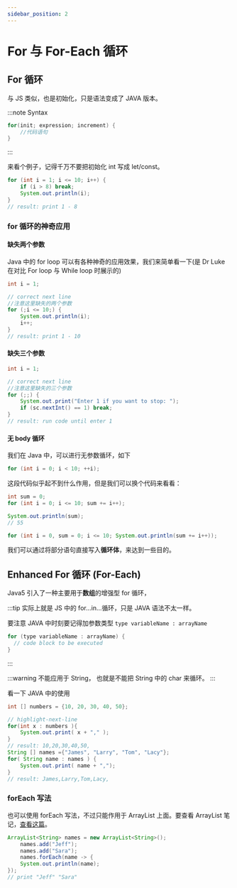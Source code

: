 ```yaml
---
sidebar_position: 2
---
```


# For 与 For-Each 循环

## For 循环

与 JS 类似，也是初始化，只是语法变成了 JAVA 版本。

:::note Syntax

```JAVA title="语法"
for(init; expression; increment) {
    //代码语句
}
```

:::

来看个例子，记得千万不要把初始化 int 写成 let/const。

```JAVA
for (int i = 1; i <= 10; i++) {
    if (i > 8) break;
    System.out.println(i);
}
// result: print 1 - 8
```

### for 循环的神奇应用

#### 缺失两个参数

Java 中的 for loop 可以有各种神奇的应用效果，我们来简单看一下(是 Dr Luke 在对比 For loop 与 While loop 时展示的)

```JAVA title="模拟while loop"
int i = 1;

// correct next line
//注意这里缺失的两个参数
for (;i <= 10;) {
    System.out.println(i);
    i++;
}
// result: print 1 - 10
```

#### 缺失三个参数

```JAVA title="模拟while loop"
int i = 1;

// correct next line
//注意这里缺失的三个参数
for (;;) {
    System.out.print("Enter 1 if you want to stop: ");
    if (sc.nextInt() == 1) break;
}
// result: run code until enter 1
```

#### 无 body 循环

我们在 Java 中，可以进行无参数循环，如下

```java
for (int i = 0; i < 10; ++i);
```

这段代码似乎起不到什么作用，但是我们可以换个代码来看看：

```java
int sum = 0;
for (int i = 0; i <= 10; sum += i++);

System.out.println(sum);
// 55

for (int i = 0, sum = 0; i <= 10; System.out.println(sum += i++));
```

我们可以通过将部分语句直接写入**循环体**，来达到一些目的。

## Enhanced For 循环 (For-Each)

Java5 引入了一种主要用于**数组**的增强型 for 循环，

:::tip
实际上就是 JS 中的 for...in...循环，只是 JAVA 语法不太一样。

要注意 JAVA 中时刻要记得加参数类型 `type variableName : arrayName`

```java title="语法"
for (type variableName : arrayName) {
  // code block to be executed
}
```

:::

:::warning
不能应用于 String， 也就是不能把 String 中的 char 来循环。
:::

看一下 JAVA 中的使用

```Java
int [] numbers = {10, 20, 30, 40, 50};

// highlight-next-line
for(int x : numbers ){
    System.out.print( x + "," );
}
// result: 10,20,30,40,50,
String [] names ={"James", "Larry", "Tom", "Lacy"};
for( String name : names ) {
    System.out.print( name + ",");
}
// result: James,Larry,Tom,Lacy,
```

### forEach 写法

也可以使用 forEach 写法，不过只能作用于 ArrayList 上面。要查看 ArrayList 笔记，[查看这篇](../Class/importantClass/arrayList)。

```java
ArrayList<String> names = new ArrayList<String>();
    names.add("Jeff");
    names.add("Sara");
    names.forEach(name -> {
    System.out.println(name);
});
// print "Jeff" "Sara"
```
